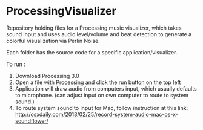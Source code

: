 # ProcessingVisualizer
Repository holding files for a Processing music visualizer, which takes sound input and uses audio level/volume and beat detection to generate a colorful visualization via Perlin Noise.

Each folder has the source code for a specific application/visualizer. 


To run :  
1. Download Processing 3.0
1. Open a file with Processing and click the run button on the top left
1. Application will draw audio from computers input, which usually defaults to microphone. (can adjust input on own computer to route to system sound.)
  1. To route system sound to input for Mac, follow instruction at this link: http://osxdaily.com/2013/02/25/record-system-audio-mac-os-x-soundflower/



